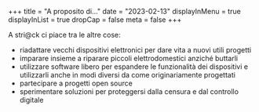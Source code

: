 +++
title = "A proposito di..."
date = "2023-02-13"
displayInMenu = true
displayInList = true
dropCap = false
meta = false
+++

A stri@ck ci piace tra le altre cose:

* riadattare vecchi dispositivi elettronici per dare vita a nuovi utili progetti
* imparare insieme a riparare piccoli elettrodomestici anziché buttarli
* utilizzare software libero per espandere le funzionalità dei dispositivi e utilizzarli anche in modi diversi da come originariamente progettati
* partecipare a progetti open source
* sperimentare soluzioni per proteggersi dalla censura e dal controllo digitale